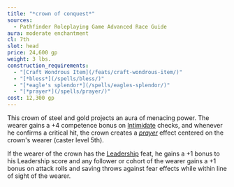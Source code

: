 ```yaml
---
title: "*crown of conquest*"
sources:
  - Pathfinder Roleplaying Game Advanced Race Guide
aura: moderate enchantment
cl: 7th
slot: head
price: 24,600 gp
weight: 3 lbs.
construction_requirements:
  - "[Craft Wondrous Item](/feats/craft-wondrous-item/)"
  - "[*bless*](/spells/bless/)"
  - "[*eagle's splendor*](/spells/eagles-splendor/)"
  - "[*prayer*](/spells/prayer/)"
cost: 12,300 gp
---
```


This crown of steel and gold projects an aura of menacing power. The wearer gains a +4 competence bonus on [Intimidate](/skills/intimidate/) checks, and whenever he confirms a critical hit, the crown creates a [*prayer*](/spells/prayer/) effect centered on the crown's wearer (caster level 5th).

If the wearer of the crown has the [Leadership](/feats/leadership/) feat, he gains a +1 bonus to his Leadership score and any follower or cohort of the wearer gains a +1 bonus on attack rolls and saving throws against fear effects while within line of sight of the wearer.

